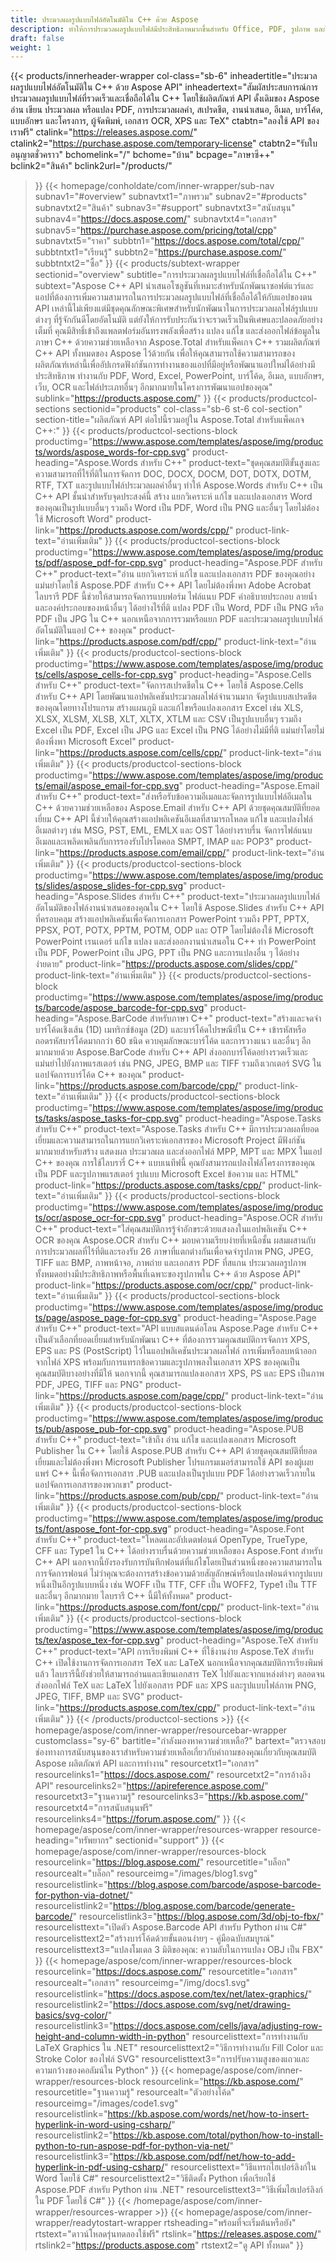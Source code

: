 ```yaml
---
title: ประมวลผลรูปแบบไฟล์อัตโนมัติใน C++ ด้วย Aspose
description: ทำให้การประมวลผลรูปแบบไฟล์มีประสิทธิภาพมากขึ้นสำหรับ Office, PDF, รูปภาพ และไฟล์ประเภทอื่นๆ ใน CPP โดยการพัฒนาแอปที่มีคุณสมบัติหลากหลายโดยใช้ Aspose API ดั้งเดิม
draft: false
weight: 1
---
```

{{< products/innerheader-wrapper col-class="sb-6"
  inheadertitle="ประมวลผลรูปแบบไฟล์อัตโนมัติใน C++ ด้วย Aspose API"
  inheadertext="สัมผัสประสบการณ์การประมวลผลรูปแบบไฟล์ที่รวดเร็วและเชื่อถือได้ใน C++ โดยใช้ผลิตภัณฑ์ API ดั้งเดิมของ Aspose อ่าน เขียน ประมวลผล หรือแปลง PDF, การประมวลผลคำ, สเปรดชีต, งานนำเสนอ, อีเมล, บาร์โค้ด, แบบอักษร และโครงการ, ผู้จัดพิมพ์, เอกสาร OCR, XPS และ TeX"
  ctabtn="ลองใช้ API ของเราฟรี"
  ctalink="https://releases.aspose.com/"
  ctalink2="https://purchase.aspose.com/temporary-license"
  ctabtn2="รับใบอนุญาตชั่วคราว"
  bchomelink="/"
  bchome="บ้าน"
  bcpage="ภาษาซี++"
  bclink2="สินค้า"
  bclink2url="/products/"
  >}}
  {{< homepage/conholdate/com/inner-wrapper/sub-nav 
subnav1="#overview"
subnavtxt1="ภาพรวม" 
subnav2="#products"
subnavtxt2="สินค้า" 
subnav3="#support"
subnavtxt3="สนับสนุน" 
subnav4="https://docs.aspose.com/"
subnavtxt4="เอกสาร" 
subnav5="https://purchase.aspose.com/pricing/total/cpp"
subnavtxt5="ราคา" 
subbtn1="https://docs.aspose.com/total/cpp/"
subbtntxt1="เรียนรู้"
subbtn2="https://purchase.aspose.com/"
subbtntxt2="ซื้อ"
>}}
   {{< products/subtext-wrapper
   sectionid="overview" 
   subtitle="การประมวลผลรูปแบบไฟล์ที่เชื่อถือได้ใน C++"
   subtext="Aspose C++ API นำเสนอโซลูชันที่เหมาะสำหรับนักพัฒนาซอฟต์แวร์และแอปที่ต้องการเพิ่มความสามารถในการประมวลผลรูปแบบไฟล์ที่เชื่อถือได้ให้กับแอปของตน API เหล่านี้ไม่เพียงแต่มีชุดคุณลักษณะพิเศษสำหรับนักพัฒนาในการประมวลผลไฟล์รูปแบบต่างๆ ที่รู้จักกันดีโดยอัตโนมัติ แต่ยังให้การรับประกันว่าจะรวดเร็วเป็นพิเศษและปลอดภัยอย่างเต็มที่ คุณมีสิทธิ์เข้าถึงแพลตฟอร์มอันทรงพลังเพื่อสร้าง แปลง แก้ไข และส่งออกไฟล์ข้อมูลในภาษา C++ ด้วยความช่วยเหลือจาก Aspose.Total สำหรับแพ็คเกจ C++ รวมผลิตภัณฑ์ C++ API ทั้งหมดของ Aspose ไว้ด้วยกัน เพื่อให้คุณสามารถใช้ความสามารถของผลิตภัณฑ์เหล่านี้เพื่ออัปเกรดฟังก์ชันการทำงานของแอปที่มีอยู่หรือพัฒนาแอปใหม่ได้อย่างมีประสิทธิภาพ ทำงานกับ PDF, Word, Excel, PowerPoint, บาร์โค้ด, อีเมล, แบบอักษร, เว็บ, OCR และไฟล์ประเภทอื่นๆ อีกมากมายในโครงการพัฒนาแอปของคุณ"
   sublink="https://products.aspose.com/"
   >}} 
{{< products/productcol-sections sectionid="products" 
col-class="sb-6 st-6 col-section"
section-title="ผลิตภัณฑ์ API ต่อไปนี้รวมอยู่ใน Aspose.Total สำหรับแพ็คเกจ C++:"
>}}
{{< products/productcol-sections-block
productimg="https://www.aspose.com/templates/aspose/img/products/words/aspose_words-for-cpp.svg"
product-heading="Aspose.Words สำหรับ C++"
product-text="ชุดคุณสมบัติขั้นสูงและความสามารถที่ไร้ที่ติในการจัดการ DOC, DOCX, DOCM, DOT, DOTX, DOTM, RTF, TXT และรูปแบบไฟล์ประมวลผลคำอื่นๆ ทำให้ Aspose.Words สำหรับ C++ เป็น C++ API ชั้นนำสำหรับจุดประสงค์นี้ สร้าง แยกวิเคราะห์ แก้ไข และแปลงเอกสาร Word ของคุณเป็นรูปแบบอื่นๆ รวมถึง Word เป็น PDF, Word เป็น PNG และอื่นๆ โดยไม่ต้องใช้ Microsoft Word"
product-link="https://products.aspose.com/words/cpp/"
product-link-text="อ่านเพิ่มเติม"
>}}
{{< products/productcol-sections-block
productimg="https://www.aspose.com/templates/aspose/img/products/pdf/aspose_pdf-for-cpp.svg"
product-heading="Aspose.PDF สำหรับ C++"
product-text="อ่าน แยกวิเคราะห์ แก้ไข และแปลงเอกสาร PDF ของคุณอย่างแม่นยำโดยใช้ Aspose.PDF สำหรับ C++ API โดยไม่ต้องพึ่งพา Adobe Acrobat ไลบรารี PDF นี้ช่วยให้สามารถจัดการแบบฟอร์ม ไฟล์แนบ PDF คำอธิบายประกอบ ลายน้ำ และองค์ประกอบของหน้าอื่นๆ ได้อย่างไร้ที่ติ แปลง PDF เป็น Word, PDF เป็น PNG หรือ PDF เป็น JPG ใน C++ นอกเหนือจากการรวมหรือแยก PDF และประมวลผลรูปแบบไฟล์อัตโนมัติในแอป C++ ของคุณ"
product-link="https://products.aspose.com/pdf/cpp/"
product-link-text="อ่านเพิ่มเติม"
>}}
{{< products/productcol-sections-block
productimg="https://www.aspose.com/templates/aspose/img/products/cells/aspose_cells-for-cpp.svg"
product-heading="Aspose.Cells สำหรับ C++"
product-text="จัดการสเปรดชีตใน C++ โดยใช้ Aspose.Cells สำหรับ C++ API โดยพัฒนาแอปพลิเคชันประมวลผลไฟล์จำนวนมาก จัดรูปแบบสเปรดชีตของคุณโดยทางโปรแกรม สร้างแผนภูมิ และแก้ไขหรือแปลงเอกสาร Excel เช่น XLS, XLSX, XLSM, XLSB, XLT, XLTX, XTLM และ CSV เป็นรูปแบบอื่นๆ รวมถึง Excel เป็น PDF, Excel เป็น JPG และ Excel เป็น PNG ได้อย่างไม่มีที่ติ แม่นยำโดยไม่ต้องพึ่งพา Microsoft Excel"
product-link="https://products.aspose.com/cells/cpp/"
product-link-text="อ่านเพิ่มเติม"
>}}
{{< products/productcol-sections-block
productimg="https://www.aspose.com/templates/aspose/img/products/email/aspose_email-for-cpp.svg"
product-heading="Aspose.Email สำหรับ C++"
product-text="ส่งหรือรับข้อความอีเมลและจัดการรูปแบบไฟล์อีเมลใน C++ ด้วยความช่วยเหลือของ Aspose.Email สำหรับ C++ API ด้วยชุดคุณสมบัติที่ยอดเยี่ยม C++ API นี้ช่วยให้คุณสร้างแอปพลิเคชันอีเมลที่สามารถโหลด แก้ไข และแปลงไฟล์อีเมลต่างๆ เช่น MSG, PST, EML, EMLX และ OST ได้อย่างราบรื่น จัดการไฟล์แนบอีเมลและเพลิดเพลินกับการรองรับโปรโตคอล SMPT, IMAP และ POP3"
product-link="https://products.aspose.com/email/cpp/"
product-link-text="อ่านเพิ่มเติม"
>}}
{{< products/productcol-sections-block
productimg="https://www.aspose.com/templates/aspose/img/products/slides/aspose_slides-for-cpp.svg"
product-heading="Aspose.Slides สำหรับ C++"
product-text="ประมวลผลรูปแบบไฟล์อัตโนมัติของไฟล์งานนำเสนอของคุณใน C++ โดยใช้ Aspose.Slides สำหรับ C++ API ที่ครอบคลุม สร้างแอปพลิเคชันเพื่อจัดการเอกสาร PowerPoint รวมถึง PPT, PPTX, PPSX, POT, POTX, PPTM, POTM, ODP และ OTP โดยไม่ต้องใช้ Microsoft PowerPoint เรนเดอร์ แก้ไข แปลง และส่งออกงานนำเสนอใน C++ ทำ PowerPoint เป็น PDF, PowerPoint เป็น JPG, PPT เป็น PNG และการแปลงอื่น ๆ ได้อย่างง่ายดาย"
product-link="https://products.aspose.com/slides/cpp/"
product-link-text="อ่านเพิ่มเติม"
>}}
{{< products/productcol-sections-block
productimg="https://www.aspose.com/templates/aspose/img/products/barcode/aspose_barcode-for-cpp.svg"
product-heading="Aspose.BarCode สำหรับภาษา C++"
product-text="สร้างและจดจำบาร์โค้ดเชิงเส้น (1D) เมทริกซ์ข้อมูล (2D) และบาร์โค้ดไปรษณีย์ใน C++ เข้ารหัสหรือถอดรหัสบาร์โค้ดมากกว่า 60 ชนิด ควบคุมลักษณะบาร์โค้ด และการวางแนว และอื่นๆ อีกมากมายด้วย Aspose.BarCode สำหรับ C++ API ส่งออกบาร์โค้ดอย่างรวดเร็วและแม่นยำไปยังภาพแรสเตอร์ เช่น PNG, JPEG, BMP และ TIFF รวมถึงเวกเตอร์ SVG ในแอปจัดการบาร์โค้ด C++ ของคุณ"
product-link="https://products.aspose.com/barcode/cpp/"
product-link-text="อ่านเพิ่มเติม"
>}}
{{< products/productcol-sections-block
productimg="https://www.aspose.com/templates/aspose/img/products/tasks/aspose_tasks-for-cpp.svg"
product-heading="Aspose.Tasks สำหรับ C++"
product-text="Aspose.Tasks สำหรับ C++ มีการประมวลผลที่ยอดเยี่ยมและความสามารถในการแยกวิเคราะห์เอกสารของ Microsoft Project มีฟังก์ชันมากมายสำหรับสร้าง แสดงผล ประมวลผล และส่งออกไฟล์ MPP, MPT และ MPX ในแอป C++ ของคุณ การใช้ไลบรารี่ C++ แบบเนทีฟนี้ คุณยังสามารถแปลงไฟล์โครงการของคุณเป็น PDF และรูปภาพแรสเตอร์ รูปแบบ Microsoft Excel ข้อความ และ HTML"
product-link="https://products.aspose.com/tasks/cpp/"
product-link-text="อ่านเพิ่มเติม"
>}}
{{< products/productcol-sections-block
productimg="https://www.aspose.com/templates/aspose/img/products/ocr/aspose_ocr-for-cpp.svg"
product-heading="Aspose.OCR สำหรับ C++"
product-text="ใส่คุณสมบัติการรู้จำอักขระด้วยแสงลงในแอปพลิเคชัน C++ OCR ของคุณ Aspose.OCR สำหรับ C++ มอบความเรียบง่ายที่เหนือชั้น ผสมผสานกับการประมวลผลที่ไร้ที่ติและรองรับ 26 ภาษาที่แตกต่างกันเพื่อจดจำรูปภาพ PNG, JPEG, TIFF และ BMP, ภาพหน้าจอ, ภาพถ่าย และเอกสาร PDF ที่สแกน ประมวลผลรูปภาพทั้งหมดอย่างมีประสิทธิภาพหรือพื้นที่เฉพาะของรูปภาพใน C++ ด้วย Aspose API"
product-link="https://products.aspose.com/ocr/cpp/"
product-link-text="อ่านเพิ่มเติม"
>}}
{{< products/productcol-sections-block
productimg="https://www.aspose.com/templates/aspose/img/products/page/aspose_page-for-cpp.svg"
product-heading="Aspose.Page สำหรับ C++"
product-text="API แบบสแตนด์อโลน Aspose.Page สำหรับ C++ เป็นตัวเลือกที่ยอดเยี่ยมสำหรับนักพัฒนา C++ ที่ต้องการรวมคุณสมบัติการจัดการ XPS, EPS และ PS (PostScript) ไว้ในแอปพลิเคชันประมวลผลไฟล์ การเพิ่มหรือลบหน้าออกจากไฟล์ XPS พร้อมกับการแทรกข้อความและรูปภาพลงในเอกสาร XPS ของคุณเป็นคุณสมบัติบางอย่างที่มีให้ นอกจากนี้ คุณสามารถแปลงเอกสาร XPS, PS และ EPS เป็นภาพ PDF, JPEG, TIFF และ PNG"
product-link="https://products.aspose.com/page/cpp/"
product-link-text="อ่านเพิ่มเติม"
>}}
{{< products/productcol-sections-block
productimg="https://www.aspose.com/templates/aspose/img/products/pub/aspose_pub-for-cpp.svg"
product-heading="Aspose.PUB สำหรับ C++"
product-text="เข้าถึง อ่าน แก้ไข และแปลงเอกสาร Microsoft Publisher ใน C++ โดยใช้ Aspose.PUB สำหรับ C++ API ด้วยชุดคุณสมบัติที่ยอดเยี่ยมและไม่ต้องพึ่งพา Microsoft Publisher โปรแกรมเมอร์สามารถใช้ API ของผู้เผยแพร่ C++ นี้เพื่อจัดการเอกสาร .PUB และแปลงเป็นรูปแบบ PDF ได้อย่างรวดเร็วภายในแอปจัดการเอกสารของพวกเขา"
product-link="https://products.aspose.com/pub/cpp/"
product-link-text="อ่านเพิ่มเติม"
>}}
{{< products/productcol-sections-block
productimg="https://www.aspose.com/templates/aspose/img/products/font/aspose_font-for-cpp.svg"
product-heading="Aspose.Font สำหรับ C++"
product-text="โหลดและอัปเดตฟอนต์ OpenType, TrueType, CFF และ Type1 ใน C++ ได้อย่างราบรื่นด้วยความช่วยเหลือของ Aspose.Font สำหรับ C++ API นอกจากนี้ยังรองรับการบันทึกฟอนต์ที่แก้ไขโดยเป็นส่วนหนึ่งของความสามารถในการจัดการฟอนต์ ไม่ว่าคุณจะต้องการสร้างข้อความด้วยสัญลักษณ์หรือแปลงฟอนต์จากรูปแบบหนึ่งเป็นอีกรูปแบบหนึ่ง เช่น WOFF เป็น TTF, CFF เป็น WOFF2, Type1 เป็น TTF และอื่นๆ อีกมากมาย ไลบรารี C++ นี้มีให้ทั้งหมด"
product-link="https://products.aspose.com/font/cpp/"
product-link-text="อ่านเพิ่มเติม"
>}}
{{< products/productcol-sections-block
productimg="https://www.aspose.com/templates/aspose/img/products/tex/aspose_tex-for-cpp.svg"
product-heading="Aspose.TeX สำหรับ C++"
product-text="API การเรียงพิมพ์ C++ ที่ใช้งานง่าย Aspose.TeX สำหรับ C++ เปิดใช้งานการจัดการเอกสาร TeX และ LaTeX นอกเหนือจากคุณสมบัติการเรียงพิมพ์แล้ว ไลบรารีนี้ยังช่วยให้สามารถอ่านและเขียนเอกสาร TeX ไปยังและจากแหล่งต่างๆ ตลอดจนส่งออกไฟล์ TeX และ LaTeX ไปยังเอกสาร PDF และ XPS และรูปแบบไฟล์ภาพ PNG, JPEG, TIFF, BMP และ SVG"
product-link="https://products.aspose.com/tex/cpp/"
product-link-text="อ่านเพิ่มเติม"
>}}
{{< /products/productcol-sections >}}
{{< homepage/aspose/com/inner-wrapper/resourcebar-wrapper
customclass="sy-6"
bartitle="กำลังมองหาความช่วยเหลือ?"
bartext="ตรวจสอบช่องทางการสนับสนุนของเราสำหรับความช่วยเหลือเกี่ยวกับคำถามของคุณเกี่ยวกับคุณสมบัติ Aspose ผลิตภัณฑ์ API และการทำงาน"
resourcetxt1="เอกสาร"
resourcelinks1="https://docs.aspose.com/"
resourcetxt2="การอ้างอิง API"
resourcelinks2="https://apireference.aspose.com/"
resourcetxt3="ฐานความรู้"
resourcelinks3="https://kb.aspose.com/"
resourcetxt4="การสนับสนุนฟรี"
resourcelinks4="https://forum.aspose.com/"
>}}
{{< homepage/aspose/com/inner-wrapper/resources-wrapper
resource-heading="ทรัพยากร"
sectionid="support"
>}}
{{< homepage/aspose/com/inner-wrapper/resources-block 
resourcelink="https://blog.aspose.com/" 
resourcetitle="บล็อก"
 resourcealt="บล็อก"
resourceimg="/images/blog1.svg"
resourcelistlink="https://blog.aspose.com/barcode/aspose-barcode-for-python-via-dotnet/"
resourcelistlink2="https://blog.aspose.com/barcode/generate-barcode/"
resourcelistlink3="https://blog.aspose.com/3d/obj-to-fbx/"
resourcelisttext="เปิดตัว Aspose.Barcode API สำหรับ Python ผ่าน C#"
resourcelisttext2="สร้างบาร์โค้ดด้วยขั้นตอนง่ายๆ - คู่มือฉบับสมบูรณ์"
resourcelisttext3="แปลงโมเดล 3 มิติของคุณ: ความลับในการแปลง OBJ เป็น FBX"
>}}
{{< homepage/aspose/com/inner-wrapper/resources-block 
resourcelink="https://docs.aspose.com/" 
resourcetitle="เอกสาร"
 resourcealt="เอกสาร"
resourceimg="/img/docs1.svg"
resourcelistlink="https://docs.aspose.com/tex/net/latex-graphics/"
resourcelistlink2="https://docs.aspose.com/svg/net/drawing-basics/svg-color/"
resourcelistlink3="https://docs.aspose.com/cells/java/adjusting-row-height-and-column-width-in-python"
resourcelisttext="การทำงานกับ LaTeX Graphics ใน .NET"
resourcelisttext2="วิธีการทำงานกับ Fill Color และ Stroke Color ของไฟล์ SVG"
resourcelisttext3="การปรับความสูงของแถวและความกว้างของคอลัมน์ใน Python"
>}}
{{< homepage/aspose/com/inner-wrapper/resources-block 
resourcelink="https://kb.aspose.com/" 
resourcetitle="ฐานความรู้"
 resourcealt="ตัวอย่างโค้ด"
resourceimg="/images/code1.svg"
resourcelistlink="https://kb.aspose.com/words/net/how-to-insert-hyperlink-in-word-using-csharp/"
resourcelistlink2="https://kb.aspose.com/total/python/how-to-install-python-to-run-aspose-pdf-for-python-via-net/"
resourcelistlink3="https://kb.aspose.com/pdf/net/how-to-add-hyperlink-in-pdf-using-csharp/"
resourcelisttext="วิธีแทรกไฮเปอร์ลิงก์ใน Word โดยใช้ C#"
resourcelisttext2="วิธีติดตั้ง Python เพื่อเรียกใช้ Aspose.PDF สำหรับ Python ผ่าน .NET"
resourcelisttext3="วิธีเพิ่มไฮเปอร์ลิงก์ใน PDF โดยใช้ C#"
>}}
{{< /homepage/aspose/com/inner-wrapper/resources-wrapper >}}
{{< homepage/aspose/com/inner-wrapper/readytostart-wrapper
rtsheading="พร้อมที่จะเริ่มต้นหรือยัง"
rtstext="ดาวน์โหลดรุ่นทดลองใช้ฟรี"
rtslink="https://releases.aspose.com/"
rtslink2="https://products.aspose.com"
rtstext2="ดู API ทั้งหมด"
>}}
